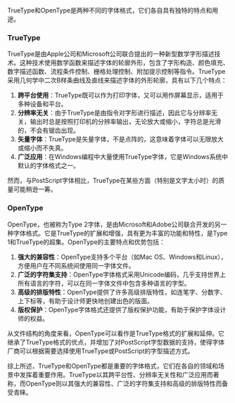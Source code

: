 TrueType和OpenType是两种不同的字体格式，它们各自具有独特的特点和用途。

### TrueType

TrueType是由Apple公司和Microsoft公司联合提出的一种新型数学字形描述技术。这种技术使用数学函数来描述字体的轮廓外形，包含了字形构造、颜色填充、数字描述函数、流程条件控制、栅格处理控制、附加提示控制等指令。TrueType采用几何学中二次B样条曲线及直线来描述字体的外形轮廓，具有以下几个特点：

1. **跨平台使用**：TrueType既可以作为打印字体，又可以用作屏幕显示，适用于多种设备和平台。
2. **分辨率无关**：由于TrueType是由指令对字形进行描述，因此它与分辨率无关，输出时总是按照打印机的分辨率输出，无论放大或缩小，字符总是光滑的，不会有锯齿出现。
3. **矢量字体**：TrueType是矢量字体，不是点阵的，这意味着字体可以无限放大或缩小而不失真。
4. **广泛应用**：在Windows编程中大量使用TrueType字体，它是Windows系统中默认的字体格式之一。

然而，与PostScript字体相比，TrueType在某些方面（特别是文字太小时）的质量可能稍逊一筹。

### OpenType

OpenType，也被称为Type 2字体，是由Microsoft和Adobe公司联合开发的另一种字体格式。它是TrueType的扩展和增强，具有更为丰富的功能和特性，是Type 1和TrueType的超集。OpenType的主要特点和优势包括：

1. **强大的兼容性**：OpenType支持多个平台（如Mac OS、Windows和Linux），方便用户在不同系统间使用同一字体文件。
2. **广泛的字符集支持**：OpenType字体格式采用Unicode编码，几乎支持世界上所有语言的字符，可以在同一字体文件中包含多种语言的字型。
3. **高级的排版特性**：OpenType提供了许多高级排版特性，如连笔字、分数字、上下标等，有助于设计师更快地创建出色的版面。
4. **版权保护**：OpenType字体格式还提供了版权保护功能，有助于保护字体设计师的权益。

从文件结构的角度来看，OpenType可以看作是TrueType格式的扩展和延伸。它继承了TrueType格式的优点，并增加了对PostScript字型数据的支持，使得字体厂商可以根据需要选择使用TrueType或PostScript的字型描述方式。

综上所述，TrueType和OpenType都是重要的字体格式，它们在各自的领域和场景中发挥着重要作用。TrueType以其跨平台性、分辨率无关性和广泛应用而著称，而OpenType则以其强大的兼容性、广泛的字符集支持和高级的排版特性而备受青睐。